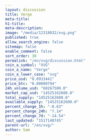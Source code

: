 ```yaml
---
layout: discussion
title: Verge
meta-title: 
h1-title: 
meta-description: 
image: "/media/12318032/xvg.png"
published: true
allow_search_engine: false
sitemap: false
enable_comment: false
sort_order: 30
permalink: "/en/xvg/discussion.html"
coin_a_symbol: "XVG"
coin_a_name: "Verge"
coin_a_lower_case: "xvg"
price_usd: "0.0933441"
price_btc: "0.00000794"
24h_volume_usd: "60267500.0"
market_cap_usd: "14525162600.0"
total_supply: "14525162600.0"
available_supply: "14525162600.0"
percent_change_1h: "-0.63"
percent_change_24h: "7.14"
percent_change_7d: "-14.54"
last_updated: "1517140745"
parent-url: "/en/xvg/"
author: Sam
---
```


